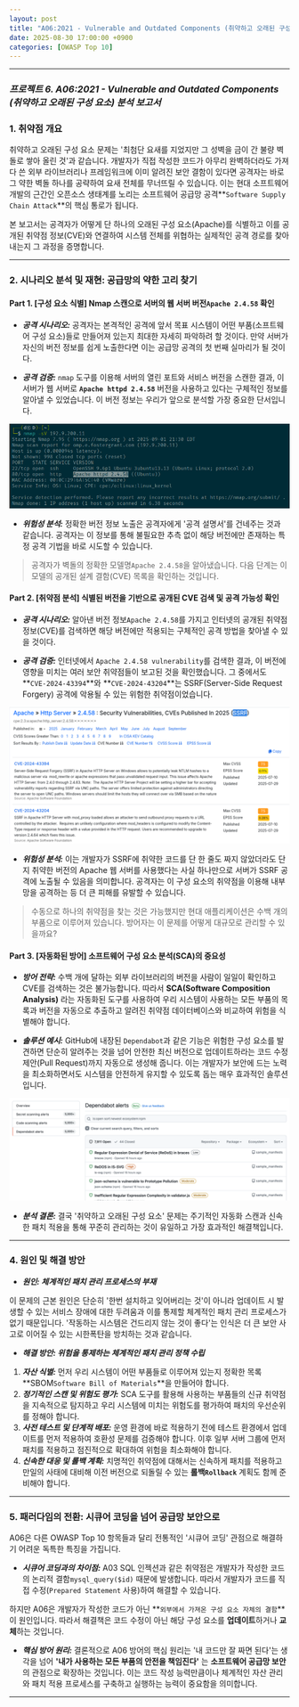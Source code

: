 ```yaml
---
layout: post
title: "A06:2021 - Vulnerable and Outdated Components (취약하고 오래된 구성 요소) 분석 보고서"
date: 2025-08-30 17:00:00 +0900
categories: [OWASP Top 10]
---
```

---

### ***프로젝트 6. A06:2021 - Vulnerable and Outdated Components <br> (취약하고 오래된 구성 요소) 분석 보고서***

### 1. 취약점 개요

   취약하고 오래된 구성 요소 문제는 '최첨단 요새를 지었지만 그 성벽을 금이 간 불량 벽돌로 쌓아 올린 것'과 같습니다. 개발자가 직접 작성한 코드가 아무리 완벽하더라도 가져다 쓴 외부 라이브러리나 프레임워크에 이미 알려진 보안 결함이 있다면 공격자는 바로 그 약한 벽돌 하나를 공략하여 요새 전체를 무너뜨릴 수 있습니다. 이는 현대 소프트웨어 개발의 근간인 오픈소스 생태계를 노리는 소프트웨어 공급망 공격**`Software Supply Chain Attack`**의 핵심 통로가 됩니다.

   본 보고서는 공격자가 어떻게 단 하나의 오래된 구성 요소(Apache)를 식별하고 이를 공개된 취약점 정보(CVE)와 연결하여 시스템 전체를 위협하는 실제적인 공격 경로를 찾아내는지 그 과정을 증명합니다.

---

### 2. 시나리오 분석 및 재현: 공급망의 약한 고리 찾기

#### Part 1. [구성 요소 식별] Nmap 스캔으로 서버의 웹 서버 버전`Apache 2.4.58` 확인

*   ***공격 시나리오:***
   공격자는 본격적인 공격에 앞서 목표 시스템이 어떤 부품(소프트웨어 구성 요소)들로 만들어져 있는지 최대한 자세히 파악하려 할 것이다. 만약 서버가 자신의 버전 정보를 쉽게 노출한다면 이는 공급망 공격의 첫 번째 실마리가 될 것이다.

*   ***공격 검증:***
   `nmap` 도구를 이용해 서버의 열린 포트와 서비스 버전을 스캔한 결과, 이 서버가 웹 서버로 **`Apache httpd 2.4.58`** 버전을 사용하고 있다는 구체적인 정보를 알아낼 수 있었습니다. 이 버전 정보는 우리가 앞으로 분석할 가장 중요한 단서입니다.

![Apache version](/assets/images/A06_P1-1.png)

*   ***위험성 분석:***
   정확한 버전 정보 노출은 공격자에게 '공격 설명서'를 건네주는 것과 같습니다. 공격자는 이 정보를 통해 불필요한 추측 없이 해당 버전에만 존재하는 특정 공격 기법을 바로 시도할 수 있습니다.

>  공격자가 벽돌의 정확한 모델명`Apache 2.4.58`을 알아냈습니다. 다음 단계는 이 모델의 공개된 설계 결함(CVE) 목록을 확인하는 것입니다.

#### Part 2. [취약점 분석] 식별된 버전을 기반으로 공개된 CVE 검색 및 공격 가능성 확인

*   ***공격 시나리오:***
   알아낸 버전 정보`Apache 2.4.58`를 가지고 인터넷의 공개된 취약점 정보(CVE)를 검색하면 해당 버전에만 적용되는 구체적인 공격 방법을 찾아낼 수 있을 것이다.

*   ***공격 검증:***
   인터넷에서 `Apache 2.4.58 vulnerability`를 검색한 결과, 이 버전에 영향을 미치는 여러 보안 취약점들이 보고된 것을 확인했습니다. 그 중에서도 **`CVE-2024-43394`**와 **`CVE-2024-43204`**는 SSRF(Server-Side Request Forgery) 공격에 악용될 수 있는 위험한 취약점이었습니다.

![SSRF CVE](/assets/images/A06_P2-1.png)

*   ***위험성 분석:***
   이는 개발자가 SSRF에 취약한 코드를 단 한 줄도 짜지 않았더라도 단지 취약한 버전의 Apache 웹 서버를 사용했다는 사실 하나만으로 서버가 SSRF 공격에 노출될 수 있음을 의미합니다. 공격자는 이 구성 요소의 취약점을 이용해 내부망을 공격하는 등 더 큰 피해를 유발할 수 있습니다.

>  수동으로 하나의 취약점을 찾는 것은 가능했지만 현대 애플리케이션은 수백 개의 부품으로 이루어져 있습니다. 방어자는 이 문제를 어떻게 대규모로 관리할 수 있을까요?

#### Part 3. [자동화된 방어] 소프트웨어 구성 요소 분석(SCA)의 중요성

*   ***방어 전략:***
   수백 개에 달하는 외부 라이브러리의 버전을 사람이 일일이 확인하고 CVE를 검색하는 것은 불가능합니다. 따라서 **SCA(Software Composition Analysis)** 라는 자동화된 도구를 사용하여 우리 시스템이 사용하는 모든 부품의 목록과 버전을 자동으로 추출하고 알려진 취약점 데이터베이스와 비교하여 위험을 식별해야 합니다.

*   ***솔루션 예시:***
   GitHub에 내장된 `Dependabot`과 같은 기능은 위험한 구성 요소를 발견하면 단순히 알려주는 것을 넘어 안전한 최신 버전으로 업데이트하라는 코드 수정 제안(Pull Request)까지 자동으로 생성해 줍니다. 이는 개발자가 보안에 드는 노력을 최소화하면서도 시스템을 안전하게 유지할 수 있도록 돕는 매우 효과적인 솔루션입니다.

![Dependabot](/assets/images/A06_P3-2.png)

*   ***분석 결론:***
   결국 '취약하고 오래된 구성 요소' 문제는 주기적인 자동화 스캔과 신속한 패치 적용을 통해 꾸준히 관리하는 것이 유일하고 가장 효과적인 해결책입니다.

---

### 4. 원인 및 해결 방안

*   ***원인: 체계적인 패치 관리 프로세스의 부재***

   이 문제의 근본 원인은 단순히 '한번 설치하고 잊어버리는 것'이 아니라 업데이트 시 발생할 수 있는 서비스 장애에 대한 두려움과 이를 통제할 체계적인 패치 관리 프로세스가 없기 때문입니다. '작동하는 시스템은 건드리지 않는 것이 좋다'는 인식은 더 큰 보안 사고로 이어질 수 있는 시한폭탄을 방치하는 것과 같습니다.

*   ***해결 방안: 위험을 통제하는 체계적인 패치 관리 정책 수립***

   1.  ***자산 식별:*** 먼저 우리 시스템이 어떤 부품들로 이루어져 있는지 정확한 목록 **SBOM`Software Bill of Materials`**을 만들어야 합니다.
   2.  ***정기적인 스캔 및 위험도 평가:*** SCA 도구를 활용해 사용하는 부품들의 신규 취약점을 지속적으로 탐지하고 우리 시스템에 미치는 위험도를 평가하여 패치의 우선순위를 정해야 합니다.
   3.  ***사전 테스트 및 단계적 배포:*** 운영 환경에 바로 적용하기 전에 테스트 환경에서 업데이트를 먼저 적용하여 호환성 문제를 검증해야 합니다. 이후 일부 서버 그룹에 먼저 패치를 적용하고 점진적으로 확대하여 위험을 최소화해야 합니다.
   4.  ***신속한 대응 및 롤백 계획:*** 치명적인 취약점에 대해서는 신속하게 패치를 적용하고 만일의 사태에 대비해 이전 버전으로 되돌릴 수 있는 **롤백`Rollback`** 계획도 함께 준비해야 합니다.

---

### 5. 패러다임의 전환: 시큐어 코딩을 넘어 공급망 보안으로

A06은 다른 OWASP Top 10 항목들과 달리 전통적인 '시큐어 코딩' 관점으로 해결하기 어려운 독특한 특징을 가집니다.

*   ***시큐어 코딩과의 차이점:***
   A03 SQL 인젝션과 같은 취약점은 개발자가 작성한 코드의 논리적 결함`mysql_query($id)` 때문에 발생합니다. 따라서 개발자가 코드를 직접 수정(`Prepared Statement` 사용)하여 해결할 수 있습니다.

   하지만 A06은 개발자가 작성한 코드가 아닌 **`외부에서 가져온 구성 요소 자체의 결함`**이 원인입니다. 따라서 해결책은 코드 수정이 아닌 해당 구성 요소를 **업데이트**하거나 **교체**하는 것입니다.

*   ***핵심 방어 원리:***
   결론적으로 A06 방어의 핵심 원리는 '내 코드만 잘 짜면 된다'는 생각을 넘어 **'내가 사용하는 모든 부품의 안전을 책임진다'** 는 **소프트웨어 공급망 보안**의 관점으로 확장하는 것입니다. 이는 코드 작성 능력만큼이나 체계적인 자산 관리와 패치 적용 프로세스를 구축하고 실행하는 능력이 중요함을 의미합니다.

<hr class="short-rule">